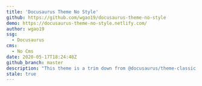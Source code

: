 ```yaml
---
title: 'Docusaurus Theme No Style'
github: https://github.com/wgao19/docusaurus-theme-no-style
demo: https://docusaurus-theme-no-style.netlify.com/
author: wgao19
ssg:
  - Docusaurus
cms:
  - No Cms
date: 2020-05-17T18:24:48Z
github_branch: master
description: "This theme is a trim down from @docusaurus/theme-classic of Docusaurus 2 to contain only opinionated minimum styles"
stale: true
---
```

